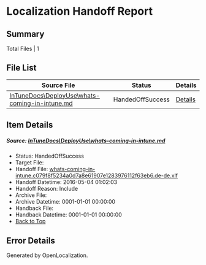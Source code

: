# <a name='report-top'></a> Localization Handoff Report

## Summary
 Total Files | 1

## File List
 Source File | Status | Details 
 ----------- | ------ | ------- 
 [InTuneDocs\DeployUse\whats-coming-in-intune.md](https://github.com/Microsoft/IntuneDocs-pr/blob/88bc04862639c0c6b59b89ac00a1abdbe81ce2dd/InTuneDocs/DeployUse/whats-coming-in-intune.md) | HandedOffSuccess | [Details](#f5e30813e73416c2578e8041bbc16170ee747eda272)

## Item Details
##### <a name='f5e30813e73416c2578e8041bbc16170ee747eda272'></a> Source: [InTuneDocs\DeployUse\whats-coming-in-intune.md](https://github.com/Microsoft/IntuneDocs-pr/blob/88bc04862639c0c6b59b89ac00a1abdbe81ce2dd/InTuneDocs/DeployUse/whats-coming-in-intune.md)
* Status: HandedOffSuccess
* Target File: 
* Handoff File: [whats-coming-in-intune.c079f8f5234a0d7a8e61907e1283976112f63eb6.de-de.xlf](https://github.com/Microsoft/EM.handoff/blob/ee6585bbb581b96f4c3bda8b49b6d98ec1dda8ec/ol-handoff/Microsoft/IntuneDocs-pr.de-de/master/whats-coming-in-intune.c079f8f5234a0d7a8e61907e1283976112f63eb6.de-de.xlf)
* Handoff Datetime: 2016-05-04 01:02:03
* Handoff Reason: Include
* Archive File: 
* Archive Datetime: 0001-01-01 00:00:00
* Handback File: 
* Handback Datetime: 0001-01-01 00:00:00
* [Back to Top](#report-top)


## Error Details

Generated by OpenLocalization.
